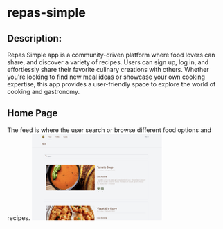 # repas-simple
## **Description:**
Repas Simple app is a community-driven platform where food lovers can share, and discover a variety of recipes. Users can sign up, log in, and effortlessly share their favorite culinary creations with others. Whether you're looking to find new meal ideas or showcase your own cooking expertise, this app provides a user-friendly space to explore the world of cooking and gastronomy.  

## Home Page
The feed is where the user search or browse different food options and recipes.
<img src="Screenshots/home.png" alt="Feature" width="300" height="200">
